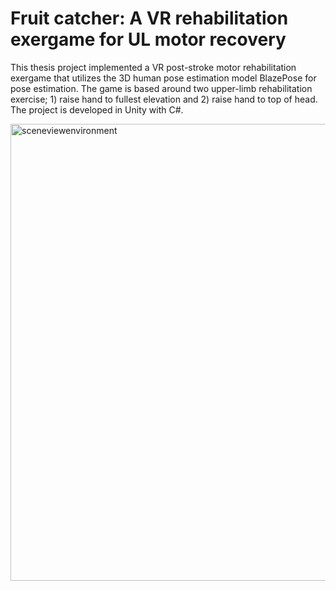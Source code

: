 # Fruit catcher: A VR rehabilitation exergame for UL motor recovery

This thesis project implemented a VR post-stroke motor rehabilitation exergame that utilizes the 3D human pose estimation model BlazePose for pose estimation. The game is based around two upper-limb rehabilitation exercise; 1) raise hand to fullest elevation and 2) raise hand to top of head.
The project is developed in Unity with C#. 

<img width="731" alt="sceneviewenvironment" src="https://github.com/marholm/RehabExergame/assets/82164751/f9914268-8ac0-42c8-a89b-15c20aab443f">


